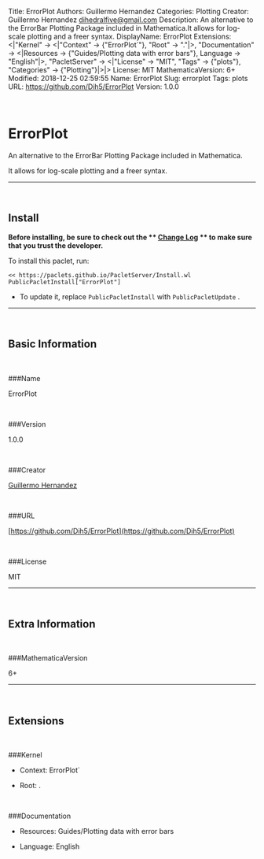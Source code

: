 Title: ErrorPlot
Authors: Guillermo Hernandez
Categories: Plotting
Creator: Guillermo Hernandez <dihedralfive@gmail.com>
Description: An alternative to the ErrorBar Plotting Package included in Mathematica.It allows for log-scale plotting and a freer syntax.
DisplayName: ErrorPlot
Extensions: <|"Kernel" -> <|"Context" -> {"ErrorPlot`"}, "Root" -> "."|>, "Documentation" -> <|Resources -> {"Guides/Plotting data with error bars"}, Language -> "English"|>, "PacletServer" -> <|"License" -> "MIT", "Tags" -> {"plots"}, "Categories" -> {"Plotting"}|>|>
License: MIT
MathematicaVersion: 6+
Modified: 2018-12-25 02:59:55
Name: ErrorPlot
Slug: errorplot
Tags: plots
URL: https://github.com/Dih5/ErrorPlot
Version: 1.0.0

<a id="errorplot" class="Section" style="width:0;height:0;margin:0;padding:0;">&zwnj;</a>

# ErrorPlot

An alternative to the ErrorBar Plotting Package included in Mathematica.

It allows for log-scale plotting and a freer syntax.

---

<a id="install" class="Subsection" style="width:0;height:0;margin:0;padding:0;">&zwnj;</a>

## Install

**Before installing, be sure to check out the ** **[Change Log](https://paclets.github.io/PacletServer/pages/log.html)** ** to make sure that you trust the developer.**

To install this paclet, run:

    << https://paclets.github.io/PacletServer/Install.wl
    PublicPacletInstall["ErrorPlot"]

*  To update it, replace  `PublicPacletInstall` with  `PublicPacletUpdate` . 

---

<a id="basicinformation" class="Subsection" style="width:0;height:0;margin:0;padding:0;">&zwnj;</a>

## Basic Information

<a id="name" class="Subsubsection" style="width:0;height:0;margin:0;padding:0;">&zwnj;</a>

###Name

ErrorPlot

<a id="version" class="Subsubsection" style="width:0;height:0;margin:0;padding:0;">&zwnj;</a>

###Version

1.0.0

<a id="creator" class="Subsubsection" style="width:0;height:0;margin:0;padding:0;">&zwnj;</a>

###Creator

[Guillermo Hernandez](mailto:dihedralfive@gmail.com)

<a id="url" class="Subsubsection" style="width:0;height:0;margin:0;padding:0;">&zwnj;</a>

###URL

[https://github.com/Dih5/ErrorPlot](https://github.com/Dih5/ErrorPlot)

<a id="license" class="Subsubsection" style="width:0;height:0;margin:0;padding:0;">&zwnj;</a>

###License

MIT

---

<a id="extrainformation" class="Subsection" style="width:0;height:0;margin:0;padding:0;">&zwnj;</a>

## Extra Information

<a id="mathematicaversion" class="Subsubsection" style="width:0;height:0;margin:0;padding:0;">&zwnj;</a>

###MathematicaVersion

6+

---

<a id="extensions" class="Subsection" style="width:0;height:0;margin:0;padding:0;">&zwnj;</a>

## Extensions

<a id="kernel" class="Subsubsection" style="width:0;height:0;margin:0;padding:0;">&zwnj;</a>

###Kernel

*  Context: ErrorPlot`

*  Root: .

<a id="documentation" class="Subsubsection" style="width:0;height:0;margin:0;padding:0;">&zwnj;</a>

###Documentation

*  Resources: Guides/Plotting data with error bars

*  Language: English